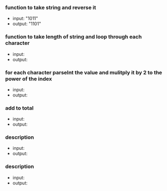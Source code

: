 ### function to take string and reverse it
* input: "1011"
* output: "1101"

### function to take length of string and loop through each character
* input:
* output:

### for each character parseInt the value and mulitply it by 2 to the power of the index
* input:
* output:

### add to total
* input:
* output:

### description
* input:
* output:

### description
* input:
* output:
